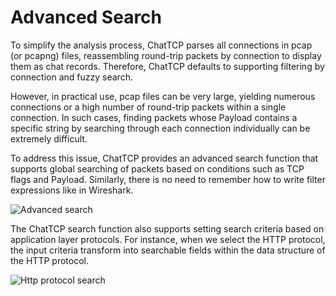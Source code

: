 # Advanced Search

To simplify the analysis process, ChatTCP parses all connections in pcap (or pcapng) files, reassembling round-trip packets by connection to display them as chat records. Therefore, ChatTCP defaults to supporting filtering by connection and fuzzy search.

However, in practical use, pcap files can be very large, yielding numerous connections or a high number of round-trip packets within a single connection. In such cases, finding packets whose Payload contains a specific string by searching through each connection individually can be extremely difficult.

To address this issue, ChatTCP provides an advanced search function that supports global searching of packets based on conditions such as TCP flags and Payload. Similarly, there is no need to remember how to write filter expressions like in Wireshark.

![Advanced search](/images/search-package/advanced-search.png)

The ChatTCP search function also supports setting search criteria based on application layer protocols. For instance, when we select the HTTP protocol, the input criteria transform into searchable fields within the data structure of the HTTP protocol.

![Http protocol search](/images/search-package/http-search-condtion.png)
